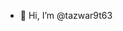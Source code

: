 - 👋 Hi, I’m @tazwar9t63


<!---
tazwar9t63/tazwar9t63 is a ✨ special ✨ repository because its `README.md` (this file) appears on your GitHub profile.
You can click the Preview link to take a look at your changes.
--->
